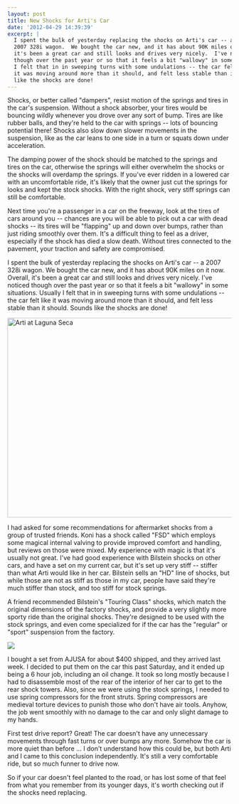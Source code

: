 ```yaml
---
layout: post
title: New Shocks for Arti's Car
date: '2012-04-29 14:39:39'
excerpt: |
  I spent the bulk of yesterday replacing the shocks on Arti's car -- a
  2007 328i wagon.  We bought the car new, and it has about 90K miles on it now.  Overall,
  it's been a great car and still looks and drives very nicely.  I've noticed
  though over the past year or so that it feels a bit "wallowy" in some situations.  Usually
  I felt that in in sweeping turns with some undulations -- the car felt like
  it was moving around more than it should, and felt less stable than it should.  Sounds
  like the shocks are done!
---
```


Shocks, or better called "dampers", resist motion of the springs and tires in the car's suspension. Without a shock absorber, your tires would be bouncing wildly whenever you drove over any sort of bump. Tires are like rubber balls, and they're held to the car with springs -- lots of bouncing potential there! Shocks also slow down slower movements in the suspension, like as the car leans to one side in a turn or squats down under acceleration.

The damping power of the shock should be matched to the springs and tires on the car, otherwise the springs will either overwhelm the shocks or the shocks will overdamp the springs. If you've ever ridden in a lowered car with an uncomfortable ride, it's likely that the owner just cut the springs for looks and kept the stock shocks. With the right shock, very stiff springs can still be comfortable.

Next time you're a passenger in a car on the freeway, look at the tires of cars around you -- chances are you will be able to pick out a car with dead shocks -- its tires will be "flapping" up and down over bumps, rather than just riding smoothly over them. It's a difficult thing to feel as a driver, especially if the shock has died a slow death. Without tires connected to the pavement, your traction and safety are compromised.

I spent the bulk of yesterday replacing the shocks on Arti's car -- a 2007 328i wagon. We bought the car new, and it has about 90K miles on it now. Overall, it's been a great car and still looks and drives very nicely. I've noticed though over the past year or so that it feels a bit "wallowy" in some situations. Usually I felt that in in sweeping turns with some undulations -- the car felt like it was moving around more than it should, and felt less stable than it should. Sounds like the shocks are done!

<a href="http://www.flickr.com/photos/thenobot/7124730511/" title="Arti at Laguna Seca by thenobot, on Flickr"><img src="https://farm9.staticflickr.com/8151/7124730511_f7fa2296a6_z.jpg" width="640" height="449" alt="Arti at Laguna Seca"></a>

I had asked for some recommendations for aftermarket shocks from a group of trusted friends. Koni has a shock called "FSD" which employs some magical internal valving to provide improved comfort and handling, but reviews on those were mixed. My experience with magic is that it's usually not great. I've had good experience with Bilstein shocks on other cars, and have a set on my current car, but it's set up very stiff -- stiffer than what Arti would like in her car. Bilstein sells an "HD" line of shocks, but while those are not as stiff as those in my car, people have said they're much stiffer than stock, and too stiff for stock springs.

A friend recommended Bilstein's "Touring Class" shocks, which match the original dimensions of the factory shocks, and provide a very slightly more sporty ride than the original shocks. They're designed to be used with the stock springs, and even come specialized for if the car has the "regular" or "sport" suspension from the factory.

<img src="http://www.tirerack.com/images/suspension/search_susp/large/bilstein_21_030338_l.jpg"/>

I bought a set from AJUSA for about $400 shipped, and they arrived last week. I decided to put them on the car this past Saturday, and it ended up being a 6 hour job, including an oil change. It took so long mostly because I had to disassemble most of the rear of the interior of her car to get to the rear shock towers. Also, since we were using the stock springs, I needed to use spring compressors for the front struts. Spring compressors are medieval torture devices to punish those who don't have air tools. Anyhow, the job went smoothly with no damage to the car and only slight damage to my hands.

First test drive report? Great! The car doesn't have any unnecessary movements through fast turns or over bumps any more. Somehow the car is more quiet than before ... I don't understand how this could be, but both Arti and I came to this conclusion independently. It's still a very comfortable ride, but so much funner to drive now.

So if your car doesn't feel planted to the road, or has lost some of that feel from what you remember from its younger days, it's worth checking out if the shocks need replacing.
